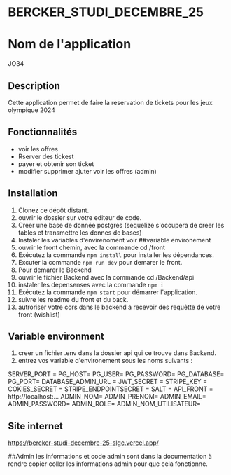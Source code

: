 # BERCKER_STUDI_DECEMBRE_25
 
# Nom de l'application

JO34

## Description
Cette application permet de faire la reservation de tickets pour les jeux olympique 2024

## Fonctionnalités
- voir les offres
- Rserver des tickest 
- payer et obtenir son ticket
- modifier supprimer ajuter voir les offres (admin)

## Installation
1. Clonez ce dépôt distant.
2. ouvrir le dossier sur votre editeur de code.
3. Creer une base de donnée postgres (sequelize s'occupera de creer les tables et transmettre les donnes de bases) 
4. Instaler les variables d'envirenoment voir ##variable environement 
5. ouvrir le front chemin, avec la commande  cd /front 
6. Exécutez la commande `npm install` pour installer les dépendances.
7. Excuter la commande `npm run dev` pour demarer le front.
8. Pour demarer le Backend
9. ouvrir le fichier Backend avec la commande  cd /Backend/api
10. instaler les depensenses avec la commande `npm i `
11. Exécutez la commande `npm start` pour démarrer l'application.
12. suivre les readme du front et du back.
13. autroriser votre cors dans le backend a recevoir des requêtte de votre front (wishlist)

## Variable environment

1. creer un fichier .env dans la dossier api qui ce trouve dans Backend.
2. entrez vos variable d'environement sous les noms suivants :

SERVER_PORT = 
PG_HOST= 
PG_USER= 
PG_PASSWORD= 
PG_DATABASE= 
PG_PORT= 
DATABASE_ADMIN_URL = 
JWT_SECRET = 
STRIPE_KEY = 
COKIES_SECRET = 
STRIPE_ENDPOINTSECRET = 
SALT = 
API_FRONT = http://localhost:...
ADMIN_NOM= 
ADMIN_PRENOM= 
ADMIN_EMAIL= 
ADMIN_PASSWORD= 
ADMIN_ROLE= 
ADMIN_NOM_UTILISATEUR= 


## Site internet 

https://bercker-studi-decembre-25-slgc.vercel.app/

##Admin 
les informations et code admin sont dans la documentation à rendre copier coller les informations admin pour que cela fonctionne. 
